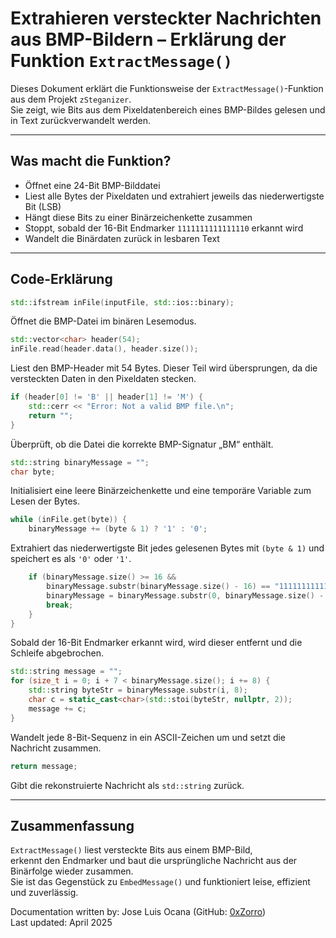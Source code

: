 # Extrahieren versteckter Nachrichten aus BMP-Bildern – Erklärung der Funktion `ExtractMessage()`

Dieses Dokument erklärt die Funktionsweise der `ExtractMessage()`-Funktion aus dem Projekt `zSteganizer`.  
Sie zeigt, wie Bits aus dem Pixeldatenbereich eines BMP-Bildes gelesen und in Text zurückverwandelt werden.

---

## Was macht die Funktion?

- Öffnet eine 24-Bit BMP-Bilddatei
- Liest alle Bytes der Pixeldaten und extrahiert jeweils das niederwertigste Bit (LSB)
- Hängt diese Bits zu einer Binärzeichenkette zusammen
- Stoppt, sobald der 16-Bit Endmarker `1111111111111110` erkannt wird
- Wandelt die Binärdaten zurück in lesbaren Text

---

## Code-Erklärung

```cpp
std::ifstream inFile(inputFile, std::ios::binary);
```
Öffnet die BMP-Datei im binären Lesemodus.

```cpp
std::vector<char> header(54);
inFile.read(header.data(), header.size());
```
Liest den BMP-Header mit 54 Bytes. Dieser Teil wird übersprungen, da die versteckten Daten in den Pixeldaten stecken.

```cpp
if (header[0] != 'B' || header[1] != 'M') {
    std::cerr << "Error: Not a valid BMP file.\n";
    return "";
}
```
Überprüft, ob die Datei die korrekte BMP-Signatur „BM“ enthält.

```cpp
std::string binaryMessage = "";
char byte;
```
Initialisiert eine leere Binärzeichenkette und eine temporäre Variable zum Lesen der Bytes.

```cpp
while (inFile.get(byte)) {
    binaryMessage += (byte & 1) ? '1' : '0';
```
Extrahiert das niederwertigste Bit jedes gelesenen Bytes mit `(byte & 1)` und speichert es als `'0'` oder `'1'`.

```cpp
    if (binaryMessage.size() >= 16 &&
        binaryMessage.substr(binaryMessage.size() - 16) == "1111111111111110") {
        binaryMessage = binaryMessage.substr(0, binaryMessage.size() - 16);
        break;
    }
}
```
Sobald der 16-Bit Endmarker erkannt wird, wird dieser entfernt und die Schleife abgebrochen.

```cpp
std::string message = "";
for (size_t i = 0; i + 7 < binaryMessage.size(); i += 8) {
    std::string byteStr = binaryMessage.substr(i, 8);
    char c = static_cast<char>(std::stoi(byteStr, nullptr, 2));
    message += c;
}
```
Wandelt jede 8-Bit-Sequenz in ein ASCII-Zeichen um und setzt die Nachricht zusammen.

```cpp
return message;
```
Gibt die rekonstruierte Nachricht als `std::string` zurück.

---

## Zusammenfassung

`ExtractMessage()` liest versteckte Bits aus einem BMP-Bild,  
erkennt den Endmarker und baut die ursprüngliche Nachricht aus der Binärfolge wieder zusammen.  
Sie ist das Gegenstück zu `EmbedMessage()` und funktioniert leise, effizient und zuverlässig.



Documentation written by: Jose Luis Ocana (GitHub: [0xZorro](https://github.com/0xZorro))  
Last updated: April 2025